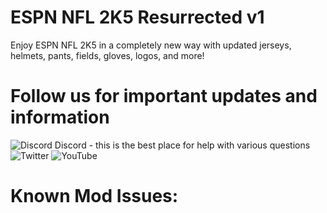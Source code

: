 # ESPN NFL 2K5 Resurrected v1
Enjoy ESPN NFL 2K5 in a completely new way with updated jerseys, helmets, pants, fields, gloves, logos, and more!
# Follow us for important updates and information
![Discord](https://user-images.githubusercontent.com/69597675/124640725-d1e88980-de5b-11eb-926d-ec5f55b19a62.png) Discord - this is the best place for help with various questions
![Twitter](https://user-images.githubusercontent.com/69597675/124641220-71a61780-de5c-11eb-8bd9-0c8c3ad46949.png)
![YouTube](https://user-images.githubusercontent.com/69597675/124641345-9b5f3e80-de5c-11eb-80e3-4dc5fabc4137.png)

# Known Mod Issues:

